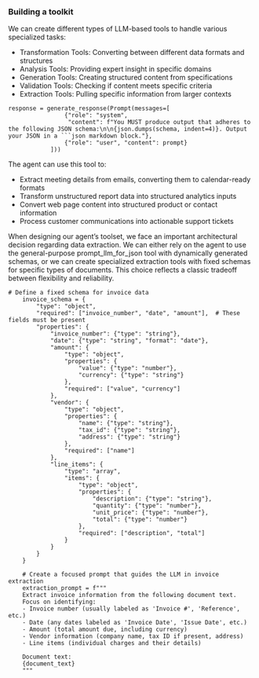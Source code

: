 ### Building a toolkit

We can create different types of LLM-based tools to handle various specialized tasks:

- Transformation Tools: Converting between different data formats and structures
- Analysis Tools: Providing expert insight in specific domains
- Generation Tools: Creating structured content from specifications
- Validation Tools: Checking if content meets specific criteria
- Extraction Tools: Pulling specific information from larger contexts

````
response = generate_response(Prompt(messages=[
                {"role": "system",
                 "content": f"You MUST produce output that adheres to the following JSON schema:\n\n{json.dumps(schema, indent=4)}. Output your JSON in a ```json markdown block."},
                {"role": "user", "content": prompt}
            ]))
````

The agent can use this tool to:

- Extract meeting details from emails, converting them to calendar-ready formats
- Transform unstructured report data into structured analytics inputs
- Convert web page content into structured product or contact information
- Process customer communications into actionable support tickets

When designing our agent’s toolset, we face an important architectural decision regarding data extraction. We can either rely on the agent to use the general-purpose prompt_llm_for_json tool with dynamically generated schemas, or we can create specialized extraction tools with fixed schemas for specific types of documents. This choice reflects a classic tradeoff between flexibility and reliability.

```
# Define a fixed schema for invoice data
    invoice_schema = {
        "type": "object",
        "required": ["invoice_number", "date", "amount"],  # These fields must be present
        "properties": {
            "invoice_number": {"type": "string"},
            "date": {"type": "string", "format": "date"},
            "amount": {
                "type": "object",
                "properties": {
                    "value": {"type": "number"},
                    "currency": {"type": "string"}
                },
                "required": ["value", "currency"]
            },
            "vendor": {
                "type": "object",
                "properties": {
                    "name": {"type": "string"},
                    "tax_id": {"type": "string"},
                    "address": {"type": "string"}
                },
                "required": ["name"]
            },
            "line_items": {
                "type": "array",
                "items": {
                    "type": "object",
                    "properties": {
                        "description": {"type": "string"},
                        "quantity": {"type": "number"},
                        "unit_price": {"type": "number"},
                        "total": {"type": "number"}
                    },
                    "required": ["description", "total"]
                }
            }
        }
    }

    # Create a focused prompt that guides the LLM in invoice extraction
    extraction_prompt = f"""
    Extract invoice information from the following document text.
    Focus on identifying:
    - Invoice number (usually labeled as 'Invoice #', 'Reference', etc.)
    - Date (any dates labeled as 'Invoice Date', 'Issue Date', etc.)
    - Amount (total amount due, including currency)
    - Vendor information (company name, tax ID if present, address)
    - Line items (individual charges and their details)

    Document text:
    {document_text}
    """
```
